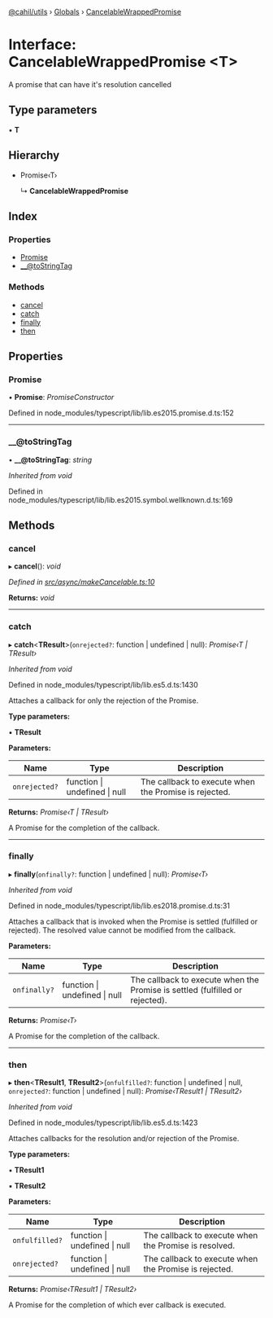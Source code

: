[@cahil/utils](../README.md) › [Globals](../globals.md) › [CancelableWrappedPromise](cancelablewrappedpromise.md)

# Interface: CancelableWrappedPromise <**T**>

A promise that can have it's resolution cancelled

## Type parameters

▪ **T**

## Hierarchy

* Promise‹T›

  ↳ **CancelableWrappedPromise**

## Index

### Properties

* [Promise](cancelablewrappedpromise.md#promise)
* [__@toStringTag](cancelablewrappedpromise.md#__@tostringtag)

### Methods

* [cancel](cancelablewrappedpromise.md#cancel)
* [catch](cancelablewrappedpromise.md#catch)
* [finally](cancelablewrappedpromise.md#finally)
* [then](cancelablewrappedpromise.md#then)

## Properties

###  Promise

• **Promise**: *PromiseConstructor*

Defined in node_modules/typescript/lib/lib.es2015.promise.d.ts:152

___

###  __@toStringTag

• **__@toStringTag**: *string*

*Inherited from void*

Defined in node_modules/typescript/lib/lib.es2015.symbol.wellknown.d.ts:169

## Methods

###  cancel

▸ **cancel**(): *void*

*Defined in [src/async/makeCancelable.ts:10](https://github.com/cahilfoley/utils/blob/22bd396/src/async/makeCancelable.ts#L10)*

**Returns:** *void*

___

###  catch

▸ **catch**<**TResult**>(`onrejected?`: function | undefined | null): *Promise‹T | TResult›*

*Inherited from void*

Defined in node_modules/typescript/lib/lib.es5.d.ts:1430

Attaches a callback for only the rejection of the Promise.

**Type parameters:**

▪ **TResult**

**Parameters:**

Name | Type | Description |
------ | ------ | ------ |
`onrejected?` | function &#124; undefined &#124; null | The callback to execute when the Promise is rejected. |

**Returns:** *Promise‹T | TResult›*

A Promise for the completion of the callback.

___

###  finally

▸ **finally**(`onfinally?`: function | undefined | null): *Promise‹T›*

*Inherited from void*

Defined in node_modules/typescript/lib/lib.es2018.promise.d.ts:31

Attaches a callback that is invoked when the Promise is settled (fulfilled or rejected). The
resolved value cannot be modified from the callback.

**Parameters:**

Name | Type | Description |
------ | ------ | ------ |
`onfinally?` | function &#124; undefined &#124; null | The callback to execute when the Promise is settled (fulfilled or rejected). |

**Returns:** *Promise‹T›*

A Promise for the completion of the callback.

___

###  then

▸ **then**<**TResult1**, **TResult2**>(`onfulfilled?`: function | undefined | null, `onrejected?`: function | undefined | null): *Promise‹TResult1 | TResult2›*

*Inherited from void*

Defined in node_modules/typescript/lib/lib.es5.d.ts:1423

Attaches callbacks for the resolution and/or rejection of the Promise.

**Type parameters:**

▪ **TResult1**

▪ **TResult2**

**Parameters:**

Name | Type | Description |
------ | ------ | ------ |
`onfulfilled?` | function &#124; undefined &#124; null | The callback to execute when the Promise is resolved. |
`onrejected?` | function &#124; undefined &#124; null | The callback to execute when the Promise is rejected. |

**Returns:** *Promise‹TResult1 | TResult2›*

A Promise for the completion of which ever callback is executed.
